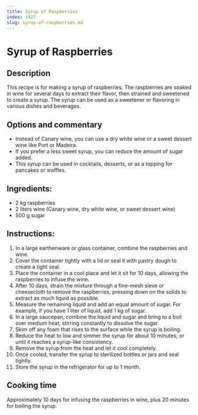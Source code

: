 ```yaml
---
title: Syrup of Raspberries
index: 1427
slug: syrup-of-raspberries.md
---
```


# Syrup of Raspberries

## Description
This recipe is for making a syrup of raspberries. The raspberries are soaked in wine for several days to extract their flavor, then strained and sweetened to create a syrup. The syrup can be used as a sweetener or flavoring in various dishes and beverages.

## Options and commentary
- Instead of Canary wine, you can use a dry white wine or a sweet dessert wine like Port or Madeira.
- If you prefer a less sweet syrup, you can reduce the amount of sugar added.
- This syrup can be used in cocktails, desserts, or as a topping for pancakes or waffles.

## Ingredients:
- 2 kg raspberries
- 2 liters wine (Canary wine, dry white wine, or sweet dessert wine)
- 500 g sugar

## Instructions:
1. In a large earthenware or glass container, combine the raspberries and wine.
2. Cover the container tightly with a lid or seal it with pastry dough to create a tight seal.
3. Place the container in a cool place and let it sit for 10 days, allowing the raspberries to infuse the wine.
4. After 10 days, strain the mixture through a fine-mesh sieve or cheesecloth to remove the raspberries, pressing down on the solids to extract as much liquid as possible.
5. Measure the remaining liquid and add an equal amount of sugar. For example, if you have 1 liter of liquid, add 1 kg of sugar.
6. In a large saucepan, combine the liquid and sugar and bring to a boil over medium heat, stirring constantly to dissolve the sugar.
7. Skim off any foam that rises to the surface while the syrup is boiling.
8. Reduce the heat to low and simmer the syrup for about 10 minutes, or until it reaches a syrup-like consistency.
9. Remove the syrup from the heat and let it cool completely.
10. Once cooled, transfer the syrup to sterilized bottles or jars and seal tightly.
11. Store the syrup in the refrigerator for up to 1 month.

## Cooking time
Approximately 10 days for infusing the raspberries in wine, plus 20 minutes for boiling the syrup.